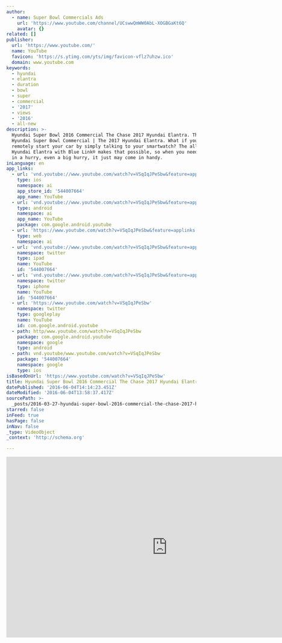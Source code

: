 ```yaml
---
author:
  - name: Super Bowl Commercials Ads
    url: 'https://www.youtube.com/channel/UCswwQmWW0AbL-XOGBGaKt6Q'
    avatar: {}
related: []
publisher:
  url: 'https://www.youtube.com/'
  name: YouTube
  favicon: 'https://s.ytimg.com/yts/img/favicon-vflz7uhzw.ico'
  domain: www.youtube.com
keywords:
  - hyundai
  - elantra
  - duration
  - bowl
  - super
  - commercial
  - '2017'
  - views
  - '2016'
  - all-new
description: >-
  Hyundai Super Bowl 2016 Commercial The Chase 2017 Hyundai Elantra. The Chase
  Hyundai Super Bowl Commercial | The 2017 Hyundai Elantra. What if you could
  remotely start your car by simply talking to your smartwatch? The all-new
  Hyundai Elantra with Blue Link® makes that possible, so when you need to leave
  in a hurry, even a big hurry, it just may come in handy.
inLanguage: en
app_links:
  - url: 'vnd.youtube://www.youtube.com/watch?v=VSqIqJPeSbw&feature=applinks'
    type: ios
    namespace: ai
    app_store_id: '544007664'
    app_name: YouTube
  - url: 'vnd.youtube://www.youtube.com/watch?v=VSqIqJPeSbw&feature=applinks'
    type: android
    namespace: ai
    app_name: YouTube
    package: com.google.android.youtube
  - url: 'https://www.youtube.com/watch?v=VSqIqJPeSbw&feature=applinks'
    type: web
    namespace: ai
  - url: 'vnd.youtube://www.youtube.com/watch?v=VSqIqJPeSbw&feature=applinks'
    namespace: twitter
    type: ipad
    name: YouTube
    id: '544007664'
  - url: 'vnd.youtube://www.youtube.com/watch?v=VSqIqJPeSbw&feature=applinks'
    namespace: twitter
    type: iphone
    name: YouTube
    id: '544007664'
  - url: 'https://www.youtube.com/watch?v=VSqIqJPeSbw'
    namespace: twitter
    type: googleplay
    name: YouTube
    id: com.google.android.youtube
  - path: http/www.youtube.com/watch?v=VSqIqJPeSbw
    package: com.google.android.youtube
    namespace: google
    type: android
  - path: vnd.youtube/www.youtube.com/watch?v=VSqIqJPeSbw
    package: '544007664'
    namespace: google
    type: ios
isBasedOnUrl: 'https://www.youtube.com/watch?v=VSqIqJPeSbw'
title: Hyundai Super Bowl 2016 Commercial The Chase 2017 Hyundai Elantra
datePublished: '2016-06-04T14:14:23.451Z'
dateModified: '2016-06-04T13:58:37.417Z'
sourcePath: >-
  _posts/2016-03-27-hyundai-super-bowl-2016-commercial-the-chase-2017-hyundai-el.md
starred: false
inFeed: true
hasPage: false
inNav: false
_type: VideoObject
_context: 'http://schema.org'

---
```

<iframe src="https://cdn.embedly.com/widgets/media.html?src=https%3A%2F%2Fwww.youtube.com%2Fembed%2FVSqIqJPeSbw%3Ffeature%3Doembed&amp;url=https%3A%2F%2Fwww.youtube.com%2Fwatch%3Fv%3DVSqIqJPeSbw&amp;image=https%3A%2F%2Fi.ytimg.com%2Fvi%2FVSqIqJPeSbw%2Fhqdefault.jpg&amp;key=b7d04c9b404c499eba89ee7072e1c4f7&amp;type=text%2Fhtml&amp;schema=youtube" width="854" height="480" scrolling="no" frameborder="0" allowfullscreen="allowfullscreen" style=""></iframe>